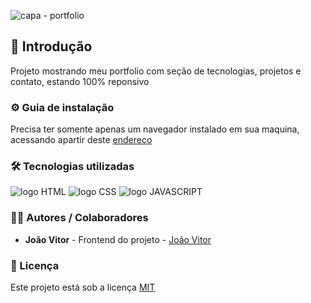 ![capa - portfolio](https://github.com/JoaoVitor2004/portfolio/assets/143558833/b041fbfa-1060-4979-afa3-98c68d3dfe3e)

## 🎯 Introdução

Projeto mostrando meu portfolio com seção de tecnologias, projetos e contato, estando 100% reponsivo

### ⚙ Guia de instalação

Precisa ter somente apenas um navegador instalado em sua maquina, acessando apartir deste [endereço](https://JoaoVitor2004.github.io/portfolio)

### 🛠 Tecnologias utilizadas

<div>
  <img src="https://img.shields.io/badge/HTML5-E34F26?style=for-the-badge&logo=html5&logoColor=white" alt="logo HTML">
  <img src="https://img.shields.io/badge/CSS3-1572B6?style=for-the-badge&logo=css3&logoColor=white" alt="logo CSS">
  <img src="https://img.shields.io/badge/JavaScript-F7DF1E?style=for-the-badge&logo=javascript&logoColor=black" alt="logo JAVASCRIPT">
</div>

### 👨‍💻 Autores / Colaboradores

- **João Vitor** - Frontend do projeto - [João Vitor](https://www.linkedin.com/in/jo%C3%A3o-vitor-souza-994bb4325)

### 📃 Licença

Este projeto está sob a licença [MIT]()
